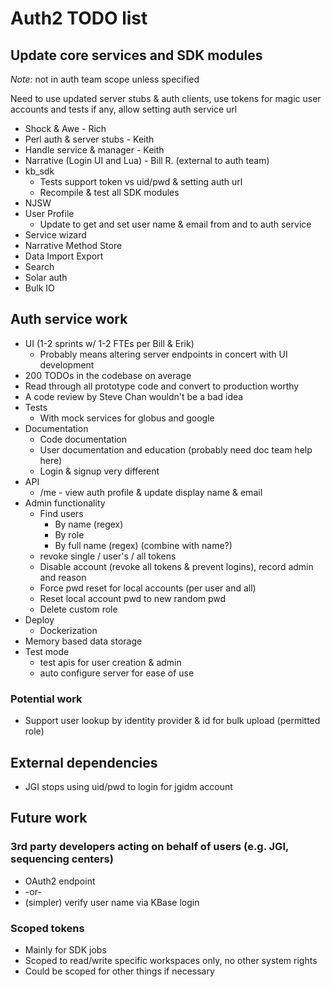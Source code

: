 Auth2 TODO list
===============

Update core services and SDK modules
------------------------------------
*Note:* not in auth team scope unless specified

Need to use updated server stubs & auth clients, use tokens for magic user
accounts and tests if any, allow setting auth service url

* Shock & Awe - Rich
* Perl auth & server stubs - Keith
* Handle service & manager - Keith
* Narrative (Login UI and Lua) - Bill R. (external to auth team)
* kb_sdk
  * Tests support token vs uid/pwd & setting auth url
  * Recompile & test all SDK modules
* NJSW
* User Profile
  * Update to get and set user name & email from and to auth service
* Service wizard
* Narrative Method Store
* Data Import Export
* Search
* Solar auth
* Bulk IO

Auth service work
-----------------
* UI (1-2 sprints w/ 1-2 FTEs per Bill & Erik)
  * Probably means altering server endpoints in concert with UI development
* 200 TODOs in the codebase on average
* Read through all prototype code and convert to production worthy
* A code review by Steve Chan wouldn't be a bad idea
* Tests
  * With mock services for globus and google
* Documentation
  * Code documentation
  * User documentation and education (probably need doc team help here)
  * Login & signup very different
* API
  * /me - view auth profile & update display name & email
* Admin functionality
  * Find users
    * By name (regex)
    * By role
    * By full name (regex) (combine with name?)
  * revoke single / user's / all tokens
  * Disable account (revoke all tokens & prevent logins), record admin and reason
  * Force pwd reset for local accounts (per user and all)
  * Reset local account pwd to new random pwd
  * Delete custom role
* Deploy
  * Dockerization
* Memory based data storage
* Test mode
  * test apis for user creation & admin
  * auto configure server for ease of use

### Potential work
* Support user lookup by identity provider & id for bulk upload (permitted role)

External dependencies
---------------------
* JGI stops using uid/pwd to login for jgidm account

Future work
-----------

### 3rd party developers acting on behalf of users (e.g. JGI, sequencing centers)
* OAuth2 endpoint
* -or-
* (simpler) verify user name via KBase login

### Scoped tokens
* Mainly for SDK jobs
* Scoped to read/write specific workspaces only, no other system rights
* Could be scoped for other things if necessary
